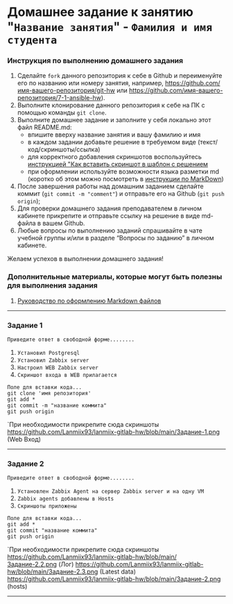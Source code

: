 # Домашнее задание к занятию "`Название занятия`" - `Фамилия и имя студента`


### Инструкция по выполнению домашнего задания

   1. Сделайте `fork` данного репозитория к себе в Github и переименуйте его по названию или номеру занятия, например, https://github.com/имя-вашего-репозитория/git-hw или  https://github.com/имя-вашего-репозитория/7-1-ansible-hw).
   2. Выполните клонирование данного репозитория к себе на ПК с помощью команды `git clone`.
   3. Выполните домашнее задание и заполните у себя локально этот файл README.md:
      - впишите вверху название занятия и вашу фамилию и имя
      - в каждом задании добавьте решение в требуемом виде (текст/код/скриншоты/ссылка)
      - для корректного добавления скриншотов воспользуйтесь [инструкцией "Как вставить скриншот в шаблон с решением](https://github.com/netology-code/sys-pattern-homework/blob/main/screen-instruction.md)
      - при оформлении используйте возможности языка разметки md (коротко об этом можно посмотреть в [инструкции  по MarkDown](https://github.com/netology-code/sys-pattern-homework/blob/main/md-instruction.md))
   4. После завершения работы над домашним заданием сделайте коммит (`git commit -m "comment"`) и отправьте его на Github (`git push origin`);
   5. Для проверки домашнего задания преподавателем в личном кабинете прикрепите и отправьте ссылку на решение в виде md-файла в вашем Github.
   6. Любые вопросы по выполнению заданий спрашивайте в чате учебной группы и/или в разделе “Вопросы по заданию” в личном кабинете.
   
Желаем успехов в выполнении домашнего задания!
   
### Дополнительные материалы, которые могут быть полезны для выполнения задания

1. [Руководство по оформлению Markdown файлов](https://gist.github.com/Jekins/2bf2d0638163f1294637#Code)

---

### Задание 1

`Приведите ответ в свободной форме........`

1. `Установил Postgresql`
2. `Установил Zabbix server`
3. `Настроил WEB Zabbix server`
4. `Скриншот входа в WEB прилагается`

```
Поле для вставки кода...
git clone 'имя репозитория'
git add *
git commit -m "название коммита"
git push origin
```

`При необходимости прикрепитe сюда скриншоты
https://github.com/Lanmiix93/lanmiix-gitlab-hw/blob/main/Задание-1.png (Web Вход)


---

### Задание 2

`Приведите ответ в свободной форме........`

1. `Установлен Zabbix Agent на сервер Zabbix server и на одну VM`
2. `Zabbix agents добавлены в Hosts`
3. `Скриншоты приложены`

```
Поле для вставки кода...
git add *
git commit "название коммита"
git push origin
```

`При необходимости прикрепитe сюда скриншоты
https://github.com/Lanmiix93/lanmiix-gitlab-hw/blob/main/Задание-2.2.png (Лог)
https://github.com/Lanmiix93/lanmiix-gitlab-hw/blob/main/Задание-2.3.png (Latest data)
https://github.com/Lanmiix93/lanmiix-gitlab-hw/blob/main/Задание-2.png (hosts)


---


